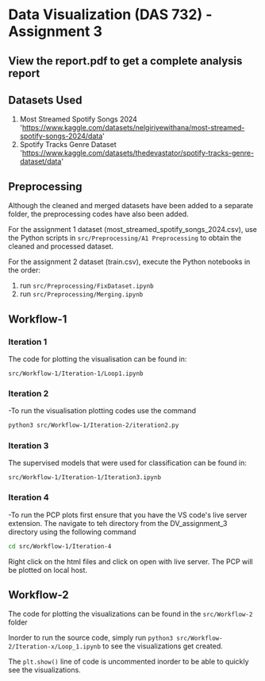 # Data Visualization (DAS 732) - Assignment 3
## View the report.pdf to get a complete analysis report
## Datasets Used

1. Most Streamed Spotify Songs 2024 'https://www.kaggle.com/datasets/nelgiriyewithana/most-streamed-spotify-songs-2024/data'
3. Spotify Tracks Genre Dataset 'https://www.kaggle.com/datasets/thedevastator/spotify-tracks-genre-dataset/data'

## Preprocessing

Although the cleaned and merged datasets have been added to a separate folder, the preprocessing codes have also been added.

For the assignment 1 dataset (most_streamed_spotify_songs_2024.csv), use the Python scripts in ```src/Preprocessing/A1 Preprocessing``` to obtain the cleaned and processed dataset.

For the assignment 2 dataset (train.csv), execute the Python notebooks in the order:

1. run ```src/Preprocessing/FixDataset.ipynb```
2. run ```src/Preprocessing/Merging.ipynb```

## Workflow-1

### Iteration 1

The code for plotting the visualisation can be found in:

```src/Workflow-1/Iteration-1/Loop1.ipynb```

### Iteration 2

-To run the visualisation plotting codes use the command 
```bash 
python3 src/Workflow-1/Iteration-2/iteration2.py

```

### Iteration 3

The supervised models that were used for classification can be found in:

```src/Workflow-1/Iteration-1/Iteration3.ipynb```

### Iteration 4

-To run the PCP plots first ensure that you have the VS code's live server extension. The navigate to teh directory from the DV_assignment_3 directory using the following command
```bash
cd src/Workflow-1/Iteration-4
```
Right click on the html files and click on open with live server. The PCP will be plotted on local host.

## Workflow-2
The code for plotting the visualizations can be found in the ```src/Workflow-2``` folder

Inorder to run the source code, simply run ```python3 src/Workflow-2/Iteration-x/Loop_1.ipynb``` to see the visualizations get created.

The ```plt.show()``` line of code is uncommented inorder to be able to quickly see the visualizations.
